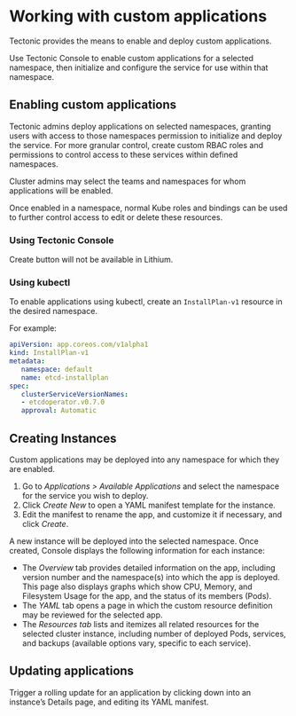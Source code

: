 # Working with custom applications

Tectonic provides the means to enable and deploy custom applications.

Use Tectonic Console to enable custom applications for a selected namespace, then initialize and configure the service for use within that namespace.

## Enabling custom applications

Tectonic admins deploy applications on selected namespaces, granting users with access to those namespaces permission to initialize and deploy the service. For more granular control, create custom RBAC roles and permissions to control access to these services within defined namespaces.

Cluster admins may select the teams and namespaces for whom applications will be enabled.

Once enabled in a namespace, normal Kube roles and bindings can be used to further control access to edit or delete these resources.

### Using Tectonic Console

Create button will not be available in Lithium.

### Using kubectl

To enable applications using kubectl, create an `InstallPlan-v1` resource in the desired namespace.

For example:

```yaml
apiVersion: app.coreos.com/v1alpha1
kind: InstallPlan-v1
metadata:
   namespace: default
   name: etcd-installplan
spec:
   clusterServiceVersionNames:
   - etcdoperator.v0.7.0
   approval: Automatic
```

## Creating Instances

Custom applications may be deployed into any namespace for which they are enabled.

1. Go to *Applications > Available Applications* and select the namespace for the service you wish to deploy.
2. Click *Create New* to open a YAML manifest template for the instance.
3. Edit the manifest to rename the app, and customize it if necessary, and click *Create*.

A new instance will be deployed into the selected namespace. Once created, Console displays the following information for each instance:

* The *Overview* tab provides detailed information on the app, including version number and the namespace(s) into which the app is deployed. This page also displays graphs which show CPU, Memory, and Filesystem Usage for the app, and the status of its members (Pods).
* The *YAML* tab opens a page in which the custom resource definition may be reviewed for the selected app.
* The *Resources tab* lists and itemizes all related resources for the selected cluster instance, including number of deployed Pods, services, and backups (available options vary, specific to each service).

## Updating applications

Trigger a rolling update for an application by clicking down into an instance’s Details page, and editing its YAML manifest.
